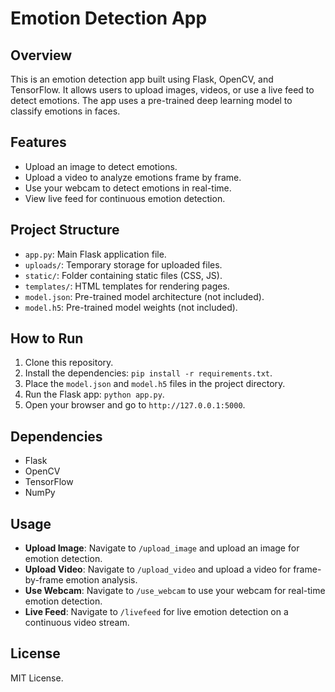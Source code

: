# Emotion Detection App

## Overview
This is an emotion detection app built using Flask, OpenCV, and TensorFlow. It allows users to upload images, videos, or use a live feed to detect emotions. The app uses a pre-trained deep learning model to classify emotions in faces.

## Features
- Upload an image to detect emotions.
- Upload a video to analyze emotions frame by frame.
- Use your webcam to detect emotions in real-time.
- View live feed for continuous emotion detection.

## Project Structure
- `app.py`: Main Flask application file.
- `uploads/`: Temporary storage for uploaded files.
- `static/`: Folder containing static files (CSS, JS).
- `templates/`: HTML templates for rendering pages.
- `model.json`: Pre-trained model architecture (not included).
- `model.h5`: Pre-trained model weights (not included).

## How to Run
1. Clone this repository.
2. Install the dependencies: `pip install -r requirements.txt`.
3. Place the `model.json` and `model.h5` files in the project directory.
4. Run the Flask app: `python app.py`.
5. Open your browser and go to `http://127.0.0.1:5000`.

## Dependencies
- Flask
- OpenCV
- TensorFlow
- NumPy

## Usage
- **Upload Image**: Navigate to `/upload_image` and upload an image for emotion detection.
- **Upload Video**: Navigate to `/upload_video` and upload a video for frame-by-frame emotion analysis.
- **Use Webcam**: Navigate to `/use_webcam` to use your webcam for real-time emotion detection.
- **Live Feed**: Navigate to `/livefeed` for live emotion detection on a continuous video stream.

## License
MIT License.

